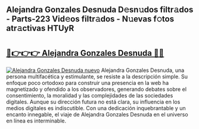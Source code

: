## Alejandra Gonzales Desnuda D𝚎sn𝚞dos filtr𝚊dos - Parts-223 Vid𝚎os filtr𝚊dos - N𝚞evas f𝚘tos atr𝚊ctivas HTUyR

# <h2><a href="http://mb756n.tromn.icu/?c=Alejandra+Gonzales+Desnuda">🔗👉👉👉 Alejandra Gonzales Desnuda 🔗🔗</a></h2>

[![Alejandra Gonzales Desnuda nuevo](https://i.imgur.com/pEAQMta.gif)](http://mb756n.tromn.icu/?c=Alejandra+Gonzales+Desnuda)
Alejandra Gonzales Desnuda, una persona multifacética y estimulante, se resiste a la descripción simple. Su enfoque poco ortodoxo para construir una presencia en la web ha magnetizado y ofendido a los observadores, generando debates sobre el consentimiento, la moralidad y las complejidades de las sociedades digitales. Aunque su dirección futura no está clara, su influencia en los medios digitales es indiscutible. Con una dedicación inquebrantable y un encanto innegable, el viaje de Alejandra Gonzales Desnuda en el universo en línea es interminable.
